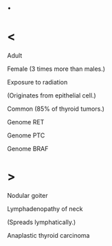 # .

# <

Adult

Female
(3 times more than males.)

Exposure to radiation

(Originates from epithelial cell.)

Common
(85% of thyroid tumors.)

Genome RET

Genome PTC

Genome BRAF

# >

Nodular goiter

Lymphadenopathy of neck

(Spreads lymphatically.)

Anaplastic thyroid carcinoma
